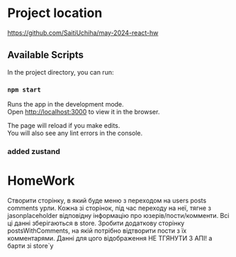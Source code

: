 # Project location
https://github.com/SaitiUchiha/may-2024-react-hw

## Available Scripts

In the project directory, you can run:

### `npm start`

Runs the app in the development mode.\
Open [http://localhost:3000](http://localhost:3000) to view it in the browser.

The page will reload if you make edits.\
You will also see any lint errors in the console.

### added zustand

# HomeWork
Створити сторінку, в який буде меню з переходом на users posts comments урли. Кожна зі сторінок, під час переходу на неї, тягне з jasonplaceholder відповідну інформацію про юзерів/пости/комменти. Всі ці данні зберігаються в store.
Зробити додаткову сторінку postsWithComments, на якій потрібно відтворити пости з їх комментарями. Данні для цого відображення НЕ ТГЯНУТИ З АПІ! а барти зі store`у